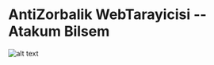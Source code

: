# AntiZorbalik WebTarayicisi -- Atakum Bilsem

![alt text]([http://url/to/img.png](https://raw.githubusercontent.com/AtakumBilsem/AntiZorbal-kWebTarayicisi/main/LOGO.png)https://raw.githubusercontent.com/AtakumBilsem/AntiZorbal-kWebTarayicisi/main/LOGO.png)
